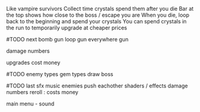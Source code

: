 Like vampire survivors
Collect time crystals
spend them after you die
Bar at the top shows how close to the boss / escape you are
When you die, loop back to the beginning and spend your crystals
You can spend crystals in the run to temporarily upgrade at cheaper prices


#TODO next
bomb gun
loop gun
everywhere gun

damage numbers


upgrades cost money

#TODO
enemy types
gem types
draw boss


#TODO last
sfx
music
enemies push eachother
shaders / effects
damage numbers
reroll : costs money

main menu - sound
